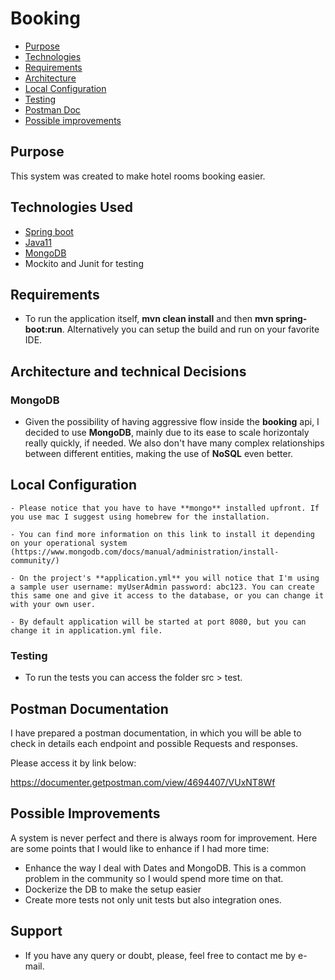 # Booking

- [Purpose](#purpose)
- [Technologies](#techs)
- [Requirements](#reqs)
- [Architecture](#architecture)
- [Local Configuration](#localconfig)
- [Testing](#testing)
- [Postman Doc](#postman)
- [Possible improvements](#improvements)

<a id="purpose"></a>
## Purpose

This system was created to make hotel rooms booking easier.

<a id="techs"></a>
## Technologies Used

- [Spring boot](https://spring.io/projects/spring-boot/)
- [Java11](https://www.java.com)
- [MongoDB](https://www.mongodb.com/)
- Mockito and Junit for testing

<a id="reqs"></a>
## Requirements
- To run the application itself, **mvn clean install** and then **mvn spring-boot:run**. Alternatively you can setup the build and run on your favorite IDE.

<a id="architecture"></a>
## Architecture and technical Decisions

### MongoDB
- Given the possibility of having aggressive flow inside the **booking** api, I decided to use **MongoDB**, mainly due to its ease to scale horizontaly really quickly, if needed. We also don't have many complex relationships between different entities, making the use of **NoSQL** even better.



<a id="localconfig"></a>

## Local Configuration
```
- Please notice that you have to have **mongo** installed upfront. If you use mac I suggest using homebrew for the installation.

- You can find more information on this link to install it depending on your operational system (https://www.mongodb.com/docs/manual/administration/install-community/) 

- On the project's **application.yml** you will notice that I'm using a sample user username: myUserAdmin password: abc123. You can create this same one and give it access to the database, or you can change it with your own user.

- By default application will be started at port 8080, but you can change it in application.yml file.
```
<a id="testing"></a>
### Testing
- To run the tests you can access the folder src > test.

<a id="postman"></a>
## Postman Documentation

I have prepared a postman documentation, in which you will be able to check in details each endpoint and possible Requests and responses.

Please access it by link below:

https://documenter.getpostman.com/view/4694407/VUxNT8Wf

<a id="improvements"></a>
## Possible Improvements

A system is never perfect and there is always room for improvement. Here are some points that I would like to enhance if I had more time:

- Enhance the way I deal with Dates and MongoDB. This is a common problem in the community so I would spend more time on that.
- Dockerize the DB to make the setup easier
- Create more tests not only unit tests but also integration ones.

## Support

* If you have any query or doubt, please, feel free to contact me by e-mail.

